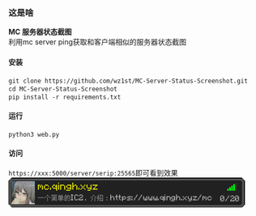 ### 这是啥
**MC 服务器状态截图**     
利用mc server ping获取和客户端相似的服务器状态截图
#### 安装
```shell
git clone https://github.com/wz1st/MC-Server-Status-Screenshot.git
cd MC-Server-Status-Screenshot
pip install -r requirements.txt
```

#### 运行
```shell
python3 web.py
```

#### 访问
`https://xxx:5000/server/serip:25565`即可看到效果
![示例图片](./img.png)